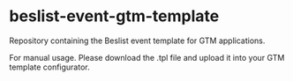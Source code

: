 # beslist-event-gtm-template
Repository containing the Beslist event template for GTM applications.

For manual usage. Please download the .tpl file and upload it into your GTM template configurator.
